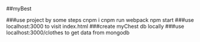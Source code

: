 ##myBest

###use project by some steps
  cnpm i
  cnpm run webpack
  npm start
###use localhost:3000 to visit index.html
###create myChest db locally
###use localhost:3000/clothes to get data from mongodb

